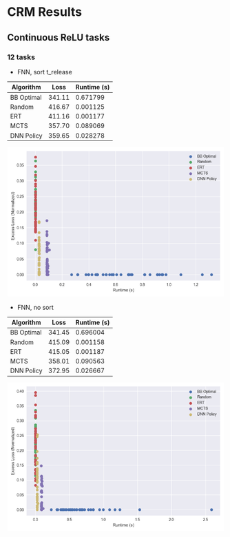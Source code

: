 # CRM Results

## Continuous ReLU tasks

### 12 tasks

- FNN, sort t_release

Algorithm                          | Loss    | Runtime (s)
---------                          | ----    | -----------
BB Optimal                         | 341.11  | 0.671799  
Random                             | 416.67  | 0.001125  
ERT                                | 411.16  | 0.001177  
MCTS                               | 357.70  | 0.089069  
DNN Policy                         | 359.65  | 0.028278  

![](Figures/continuous_relu_c1t12_fnn_1.png)

- FNN, no sort

Algorithm                          | Loss    | Runtime (s)
---------                          | ----    | -----------
BB Optimal                         | 341.45  | 0.696004  
Random                             | 415.09  | 0.001158  
ERT                                | 415.05  | 0.001187  
MCTS                               | 358.01  | 0.090563  
DNN Policy                         | 372.95  | 0.026667  

![](Figures/continuous_relu_c1t12_fnn_2.png)
